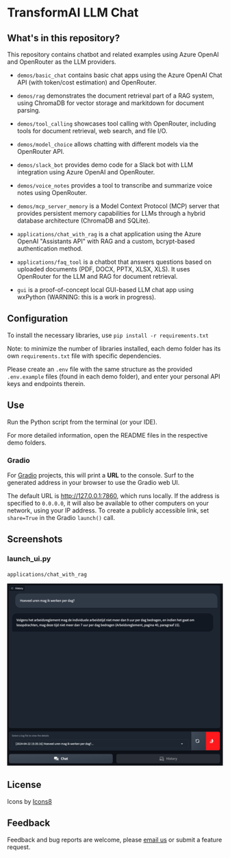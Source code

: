 # TransformAI LLM Chat

## What's in this repository?

This repository contains chatbot and related examples using Azure OpenAI and OpenRouter as the LLM providers.

- `demos/basic_chat` contains basic chat apps using the Azure OpenAI Chat API (with token/cost estimation) and OpenRouter.

- `demos/rag` demonstrates the document retrieval part of a RAG system, using ChromaDB for vector storage and markitdown for document parsing.

- `demos/tool_calling` showcases tool calling with OpenRouter, including tools for document retrieval, web search, and file I/O.

- `demos/model_choice` allows chatting with different models via the OpenRouter API.

- `demos/slack_bot` provides demo code for a Slack bot with LLM integration using Azure OpenAI and OpenRouter.

- `demos/voice_notes` provides a tool to transcribe and summarize voice notes using OpenRouter.

- `demos/mcp_server_memory` is a Model Context Protocol (MCP) server that provides persistent memory capabilities for LLMs through a hybrid database architecture (ChromaDB and SQLite).

- `applications/chat_with_rag` is a chat application using the Azure OpenAI "Assistants API" with RAG and a custom, bcrypt-based authentication method.

- `applications/faq_tool` is a chatbot that answers questions based on uploaded documents (PDF, DOCX, PPTX, XLSX, XLS). It uses OpenRouter for the LLM and RAG for document retrieval.

- `gui` is a proof-of-concept local GUI-based LLM chat app using wxPython (WARNING: this is a work in progress).

## Configuration

To install the necessary libraries, use `pip install -r requirements.txt`

Note: to minimize the number of libraries installed, each demo folder has its own `requirements.txt` file with specific dependencies.

Please create an `.env` file with the same structure as the provided `.env.example` files (found in each demo folder), and enter your personal API keys and endpoints therein.

## Use

Run the Python script from the terminal (or your IDE).

For more detailed information, open the README files in the respective demo folders.

### Gradio

For [Gradio](https://www.gradio.app/guides/creating-a-chatbot-fast) projects, this will print a **URL** to the console. Surf to the generated address in your browser to use the Gradio web UI.

The default URL is http://127.0.0.1:7860, which runs locally. If the address is specified to `0.0.0.0`, it will also be available to other computers on your network, using your IP address. To create a publicly accessible link, set `share=True` in the Gradio `launch()` call.

## Screenshots

### launch_ui.py

`applications/chat_with_rag`

![gradio-logviewer.png](assets/screenshots/gradio-logviewer.png)

## License

Icons by <a target="_blank" href="https://icons8.com">Icons8</a>

## Feedback

Feedback and bug reports are welcome, please [email us](mailto:servaas.tilkin@pxl.be) or submit a feature request.
